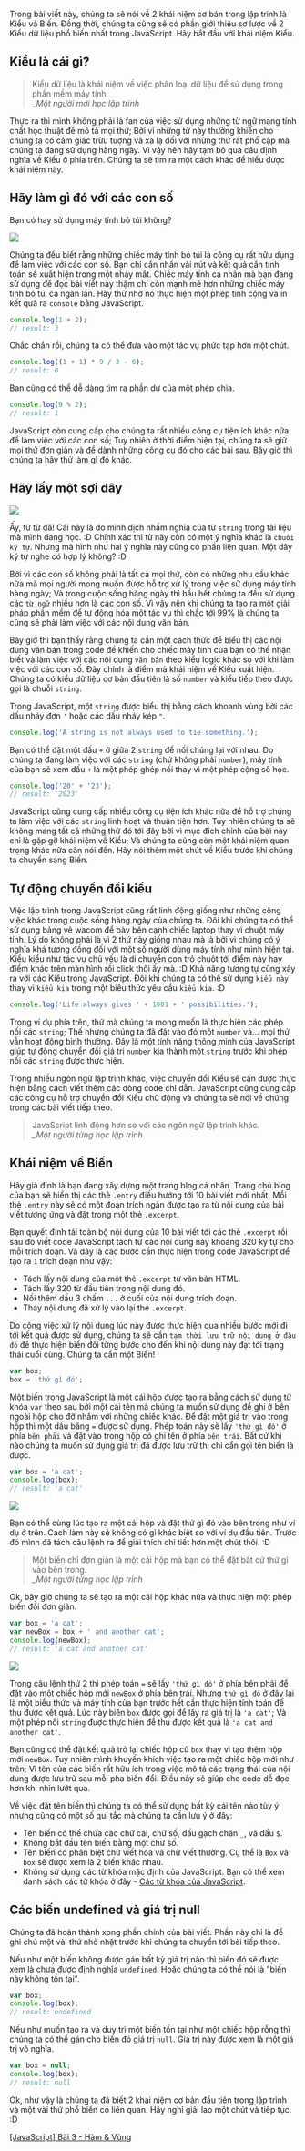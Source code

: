 Trong bài viết này, chúng ta sẽ nói về 2 khái niệm cơ bản trong lập trình là Kiểu và Biến. Đồng thời, chúng ta cũng sẽ có phần giới thiệu sơ lược về 2 Kiểu dữ liệu phổ biến nhất trong JavaScript. Hãy bắt đầu với khái niệm Kiểu.

## Kiểu là cái gì?

> Kiểu dữ liệu là khái niệm về việc phân loại dữ liệu để sử dụng trong phần mềm máy tính.  
> *_Một người mới học lập trình*

Thực ra thì mình không phải là fan của việc sử dụng những từ ngữ mang tính chất học thuật để mô tả mọi thứ; Bởi vì những từ này thường khiến cho chúng ta có cảm giác trừu tượng và xa lạ đối với những thứ rất phổ cập mà chúng ta đang sử dụng hàng ngày. Vì vậy nên hãy tạm bỏ qua câu định nghĩa về Kiểu ở phía trên. Chúng ta sẽ tìm ra một cách khác để hiểu được khái niệm này.

## Hãy làm gì đó với các con số

Bạn có hay sử dụng máy tính bỏ túi không?

![](https://images.viblo.asia/c05686ab-48b1-4d76-90d8-5f5255361161.jpg)

Chúng ta đều biết rằng những chiếc máy tính bỏ túi là công cụ rất hữu dụng để làm việc với các con số. Bạn chỉ cần nhấn vài nút và kết quả cần tính toán sẽ xuất hiện trong một nháy mắt. Chiếc máy tính cá nhân mà bạn đang sử dụng để đọc bài viết này thậm chí còn mạnh mẽ hơn những chiếc máy tính bỏ túi cả ngàn lần. Hãy thử nhờ nó thực hiện một phép tính cộng và in kết quả ra `console` bằng JavaScript.

```smart.js
console.log(1 + 2);
// result: 3
```

Chắc chắn rồi, chúng ta có thể đưa vào một tác vụ phức tạp hơn một chút.

```smart.js
console.log((1 + 1) * 9 / 3 - 6);
// result: 0
```

Bạn cũng có thể dễ dàng tìm ra phần dư của một phép chia.

```smart.js
console.log(9 % 2);
// result: 1
```

JavaScript còn cung cấp cho chúng ta rất nhiều công cụ tiện ích khác nữa để làm việc với các con số; Tuy nhiên ở thời điểm hiện tại, chúng ta sẽ giữ mọi thứ đơn giản và để dành những công cụ đó cho các bài sau. Bây giờ thì chúng ta hãy thử làm gì đó khác.

## Hãy lấy một sợi dây

![](https://images.viblo.asia/595bb19c-cd0d-4300-b7d4-a1bd3b11bf46.jpg)

Ấy, từ từ đã! Cái này là do mình dịch nhầm nghĩa của từ `string` trong tài liệu mà mình đang học. :D Chính xác thì từ này còn có một ý nghĩa khác là `chuỗi ký tự`. Nhưng mà hình như hai ý nghĩa này cũng có phần liên quan. Một dây ký tự nghe có hợp lý không? :D

Bởi vì các con số không phải là tất cả mọi thứ, còn có những nhu cầu khác nữa mà mọi người mong muốn được hỗ trợ xử lý trong việc sử dụng máy tính hàng ngày; Và trong cuộc sống hàng ngày thì hầu hết chúng ta đều sử dụng các `từ ngữ` nhiều hơn là các con số. Vì vậy nên khi chúng ta tạo ra một giải pháp phần mềm để tự động hóa một tác vụ thì chắc tới 99% là chúng ta cũng sẽ phải làm việc với các nội dung văn bản.

Bây giờ thì bạn thấy rằng chúng ta cần một cách thức để biểu thị các nội dung văn bản trong code để khiến cho chiếc máy tính của bạn có thể nhận biết và làm việc với các nội dung `văn bản` theo kiểu logic khác so với khi làm việc với các con số. Đây chính là điểm mà khái niệm về Kiểu xuất hiện. Chúng ta có kiểu dữ liệu cơ bản đầu tiên là số `number` và kiểu tiếp theo được gọi là chuỗi `string`.

Trong JavaScript, một `string` được biểu thị bằng cách khoanh vùng bởi các dấu nháy đơn `'` hoặc các dấu nháy kép `"`.

```string.js
console.log('A string is not always used to tie something.');
```

Bạn có thể đặt một đấu `+` ở giữa 2 `string` để nối chúng lại với nhau. Do chúng ta đang làm việc với các `string` (chứ không phải `number`), máy tính của bạn sẽ xem dấu `+` là một phép ghép nối thay vì một phép cộng số học.

```string.js
console.log('20' + '23');
// result: '2023'
```

JavaScript cũng cung cấp nhiều công cụ tiện ích khác nữa để hỗ trợ chúng ta làm việc với các `string` linh hoạt và thuận tiện hơn. Tuy nhiên chúng ta sẽ không mang tất cả những thứ đó tới đây bởi vì mục đích chính của bài này chỉ là gặp gỡ khái niệm về Kiểu; Và chúng ta cũng còn một khái niệm quan trọng khác nữa cần nói đến. Hãy nói thêm một chút về Kiểu trước khi chúng ta chuyển sang Biến.

## Tự động chuyển đổi kiểu

Việc lập trình trong JavaScript cũng rất linh động giống như những công việc khác trong cuộc sống hàng ngày của chúng ta. Đôi khi chúng ta có thể sử dụng bảng vẽ wacom để bày bên cạnh chiếc laptop thay vì chuột máy tính. Lý do không phải là vì 2 thứ này giống nhau mà là bởi vì chúng có ý nghĩa khá tương đồng đối với một số người dùng máy tính như mình hiện tại. Kiểu kiểu như tác vụ chủ yếu là di chuyển con trỏ chuột tới điểm này hay điểm khác trên màn hình rồi click thôi ấy mà. :D Khả năng tương tự cũng xảy ra với các Kiểu trong JavaScript. Đôi khi chúng ta có thể sử dụng `kiểu này` thay vì `kiểu kia` trong một biểu thức yêu cầu `kiểu kia`. :D

```conversion.js
console.log('Life always gives ' + 1001 + ' possibilities.');
```

Trong ví dụ phía trên, thứ mà chúng ta mong muốn là thực hiện các phép nối các `string`; Thế nhưng chúng ta đã đặt vào đó một `number` và... mọi thứ vẫn hoạt động bình thường. Đây là một tính năng thông minh của JavaScript giúp tự động chuyển đổi giá trị `number` kia thành một `string` trước khi phép nối các `string` được thực hiện.

Trong nhiều ngôn ngữ lập trình khác, việc chuyển đổi Kiểu sẽ cần được thực hiện bằng cách viết thêm các dòng code chỉ dẫn. JavaScript cũng cung cấp các công cụ hỗ trợ chuyển đổi Kiểu chủ động và chúng ta sẽ nói về chúng trong các bài viết tiếp theo.

> JavaScript linh động hơn so với các ngôn ngữ lập trình khác.  
> *_Một người từng học lập trình*

## Khái niệm về Biến

Hãy giả định là bạn đang xây dựng một trang blog cá nhân. Trang chủ blog của bạn sẽ hiển thị các thẻ `.entry` điều hướng tới 10 bài viết mới nhất. Mỗi thẻ `.entry` này sẽ có một đoạn trích ngắn được tạo ra từ nội dung của bài viết tương ứng và đặt trong một thẻ `.excerpt`.

Bạn quyết định tải toàn bộ nội dung của 10 bài viết tới các thẻ `.excerpt` rồi sau đó viết code JavaScript tách từ các nội dung này khoảng 320 ký tự cho mỗi trích đoạn. Và đây là các bước cần thực hiện trong code JavaScript để tạo ra `1` trích đoạn như vậy:

- Tách lấy nội dung của một thẻ `.excerpt` từ văn bản HTML.
- Tách lấy 320 từ đầu tiên trong nội dung đó.
- Nối thêm dấu 3 chấm `...` ở cuối của nội dung trích đoạn.
- Thay nội dung đã xử lý vào lại thẻ `.excerpt`.

Do công việc xử lý nội dung lúc này được thực hiện qua nhiều bước mới đi tới kết quả được sử dụng, chúng ta sẽ cần `tạm thời lưu trữ nội dung ở đâu đó` để thực hiện biến đổi từng bước cho đến khi nội dung này đạt tới trạng thái cuối cùng. Chúng ta cần một Biến!

```variable.js
var box;
box = 'thứ gì đó';
```

Một biến trong JavaScript là một cái hộp được tạo ra bằng cách sử dụng từ khóa `var` theo sau bởi một cái tên mà chúng ta muốn sử dụng để ghi ở bên ngoài hộp cho đỡ nhầm với những chiếc khác. Để đặt một giá trị vào trong hộp thì một dấu bằng `=` được sử dụng. Phép toán này sẽ lấy `'thứ gì đó'` ở phía `bên phải` và đặt vào trong hộp có ghi tên ở phía `bên trái`. Bất cứ khi nào chúng ta muốn sử dụng giá trị đã được lưu trữ thì chỉ cần gọi tên biến là được.

```variable.js
var box = 'a cat';
console.log(box);
// result: 'a cat'
```

![](https://images.viblo.asia/fdce9cc1-0bfd-4827-9964-444ba535fa28.jpg)

Bạn có thể cùng lúc tạo ra một cái hộp và đặt thứ gì đó vào bên trong như ví dụ ở trên. Cách làm này sẽ không có gì khác biệt so với ví dụ đầu tiên. Trước đó mình đã tách câu lệnh ra để giải thích chi tiết hơn một chút thôi. :D

> Một biến chỉ đơn giản là một cái hộp mà bạn có thể đặt bất cứ thứ gì vào bên trong.  
> *_Một người từng học lập trình*

Ok, bây giờ chúng ta sẽ tạo ra một cái hộp khác nữa và thực hiện một phép biến đổi đơn giản.

```variable.js
var box = 'a cat';
var newBox = box + ' and another cat';
console.log(newBox);
// result: 'a cat and another cat'
```

![](https://images.viblo.asia/b6b1ceb0-23bf-4fe2-82fc-dfa7ebb77030.jpg)

Trong câu lệnh thứ 2 thì phép toán `=` sẽ lấy `'thứ gì đó'` ở phía bên phải để đặt vào một chiếc hộp mới `newBox` ở phía bên trái. Nhưng `thứ gì đó` ở đây lại là một biểu thức và máy tính của bạn trước hết cần thực hiện tính toán để thu được kết quả. Lúc này biến `box` được gọi để lấy ra giá trị là `'a cat'`; Và một phép nối `string` được thực hiện để thu được kết quả là `'a cat and another cat'`.

Bạn cũng có thể đặt kết quả trở lại chiếc hộp cũ `box` thay vì tạo thêm hộp mới `newBox`. Tuy nhiên mình khuyến khích việc tạo ra một chiếc hộp mới như trên; Vì tên của các biến rất hữu ích trong việc mô tả các trạng thái của nội dung được lưu trữ sau mỗi pha biến đổi. Điều này sẽ giúp cho code dễ đọc hơn khi nhìn lướt qua.

Về việc đặt tên biến thì chúng ta có thể sử dụng bất kỳ cái tên nào tùy ý nhưng cũng có một số qui tắc mà chúng ta cần lưu ý ở đây:

- Tên biến có thể chứa các chữ cái, chữ số, dấu gạch chân `_`, và dấu `$`.
- Không bắt đầu tên biến bằng một chữ số.
- Tên biến có phân biệt chữ viết hoa và chữ viết thường. Cụ thể là `Box` và `box` sẽ được xem là 2 biến khác nhau.
- Không sử dụng các từ khóa mặc định của JavaScript. Bạn có thể xem danh sách các từ khóa ở đây - [Các từ khóa của JavaScript](https://www.w3schools.com/js/js_reserved.asp).

## Các biến undefined và giá trị null

Chúng ta đã hoàn thành xong phần chính của bài viết. Phần này chỉ là để ghi chú một vài thứ nhỏ nhặt trước khi chúng ta chuyển tới bài tiếp theo.

Nếu như một biến không được gán bất kỳ giá trị nào thì biến đó sẽ được xem là chưa được định nghĩa `undefined`. Hoặc chúng ta có thể nói là "biến này không tồn tại".

```undefined.js
var box;
console.log(box);
// result: undefined
```

Nếu như muốn tạo ra và duy trì một biến tồn tại như một chiếc hộp rỗng thì chúng ta có thể gán cho biến đó giá trị `null`. Giá trị này được xem là một giá trị vô nghĩa.

```null.js
var box = null;
console.log(box);
// result: null
```

Ok, như vậy là chúng ta đã biết 2 khái niệm cơ bản đầu tiên trong lập trình và một vài thứ phổ biến có liên quan. Hãy nghỉ giải lao một chút và tiếp tục. :D

[[JavaScript] Bài 3 - Hàm & Vùng](/article/0033)